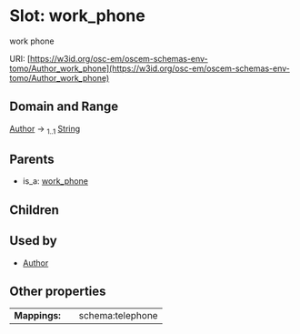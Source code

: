 
# Slot: work_phone

work phone

URI: [https://w3id.org/osc-em/oscem-schemas-env-tomo/Author_work_phone](https://w3id.org/osc-em/oscem-schemas-env-tomo/Author_work_phone)


## Domain and Range

[Author](Author.md) &#8594;  <sub>1..1</sub> [String](types/String.md)

## Parents

 *  is_a: [work_phone](work_phone.md)

## Children


## Used by

 * [Author](Author.md)

## Other properties

|  |  |  |
| --- | --- | --- |
| **Mappings:** | | schema:telephone |